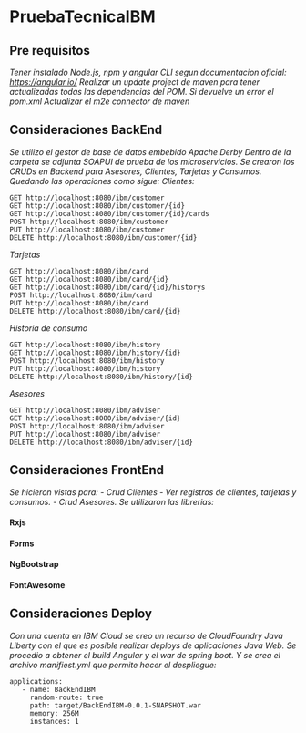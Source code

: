 # PruebaTecnicaIBM

## Pre requisitos
_Tener instalado Node.js, npm y angular CLI segun documentacion oficial: https://angular.io/_
_Realizar un update project de maven para tener actualizadas todas las dependencias del POM._
_Si devuelve un error el pom.xml Actualizar el m2e connector de maven_

## Consideraciones BackEnd
_Se utilizo el gestor de base de datos embebido Apache Derby_
_Dentro de la carpeta se adjunta SOAPUI de prueba de los microservicios._
_Se crearon los CRUDs en Backend para Asesores, Clientes, Tarjetas y Consumos. Quedando las operaciones como sigue:_
_Clientes:_
```
GET http://localhost:8080/ibm/customer
GET http://localhost:8080/ibm/customer/{id}
GET http://localhost:8080/ibm/customer/{id}/cards
POST http://localhost:8080/ibm/customer
PUT http://localhost:8080/ibm/customer
DELETE http://localhost:8080/ibm/customer/{id}
```
_Tarjetas_
```
GET http://localhost:8080/ibm/card
GET http://localhost:8080/ibm/card/{id}
GET http://localhost:8080/ibm/card/{id}/historys
POST http://localhost:8080/ibm/card
PUT http://localhost:8080/ibm/card
DELETE http://localhost:8080/ibm/card/{id}
```
_Historia de consumo_
```
GET http://localhost:8080/ibm/history
GET http://localhost:8080/ibm/history/{id}
POST http://localhost:8080/ibm/history
PUT http://localhost:8080/ibm/history
DELETE http://localhost:8080/ibm/history/{id}
```
_Asesores_
```
GET http://localhost:8080/ibm/adviser
GET http://localhost:8080/ibm/adviser/{id}
POST http://localhost:8080/ibm/adviser
PUT http://localhost:8080/ibm/adviser
DELETE http://localhost:8080/ibm/adviser/{id}
```

## Consideraciones FrontEnd
_Se hicieron vistas para:_
_- Crud Clientes_
_- Ver registros de clientes, tarjetas y consumos._
_- Crud Asesores._
_Se utilizaron las librerias:_
#### Rxjs
#### Forms
#### NgBootstrap
#### FontAwesome

## Consideraciones Deploy
_Con una cuenta en IBM Cloud se creo un recurso de CloudFoundry Java Liberty con el que es posible realizar deploys de aplicaciones Java Web. Se procedio a obtener el build Angular y el war de spring boot. Y se crea el archivo manifiest.yml que permite hacer el despliegue:_
```
applications:
   - name: BackEndIBM
     random-route: true
     path: target/BackEndIBM-0.0.1-SNAPSHOT.war
     memory: 256M
     instances: 1
```
